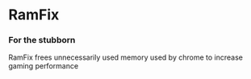 # RamFix
<h3>For the stubborn</h3>
RamFix frees unnecessarily used memory used by chrome to increase gaming performance